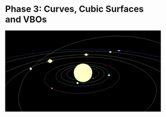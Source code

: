# Phase 3: Curves, Cubic Surfaces and VBOs

<img src="https://github.com/joanafonsogomes/CG/blob/master/Phase3/solarsystem.JPG" width="700">

